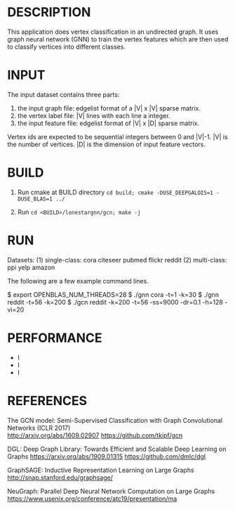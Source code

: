 DESCRIPTION 
===========

This application does vertex classification in an undirected graph.
It uses graph neural network (GNN) to train the vertex features 
which are then used to classify vertices into different classes.

INPUT
===========

The input dataset contains three parts:
1. the input graph file: edgelist format of a |V| x |V| sparse matrix.
2. the vertex label file: |V| lines with each line a integer.
3. the input feature file: edgelist format of |V| x |D| sparse matrix.

Vertex ids are expected to be sequential integers between 0 and |V|-1.
|V| is the number of vertices. |D| is the dimension of input feature vectors.

BUILD
===========

1. Run cmake at BUILD directory `cd build; cmake -DUSE_DEEPGALOIS=1 -DUSE_BLAS=1 ../`

2. Run `cd <BUILD>/lonestargnn/gcn; make -j`

RUN
===========

Datasets: 
(1) single-class: cora citeseer pubmed flickr reddit
(2) multi-class: ppi yelp amazon

The following are a few example command lines.

$ export OPENBLAS_NUM_THREADS=28
$ ./gnn cora -t=1 -k=30
$ ./gnn reddit -t=56 -k=200
$ ./gcn reddit -k=200 -t=56 -ss=9000 -dr=0.1 -h=128 -vi=20

PERFORMANCE
===========
- I
- I
- I

REFERENCES
===========
The GCN model:
Semi-Supervised Classification with Graph Convolutional Networks (ICLR 2017)  
http://arxiv.org/abs/1609.02907 
https://github.com/tkipf/gcn

DGL:
Deep Graph Library: Towards Efficient and Scalable Deep Learning on Graphs
https://arxiv.org/abs/1909.01315
https://github.com/dmlc/dgl

GraphSAGE: 
Inductive Representation Learning on Large Graphs
http://snap.stanford.edu/graphsage/

NeuGraph: Parallel Deep Neural Network Computation on Large Graphs
https://www.usenix.org/conference/atc19/presentation/ma

